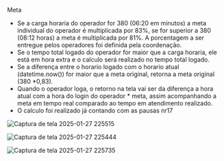 
Meta 
* Se a carga horaria do operador for 380 (06:20 em minutos) a meta individual do operador é multiplicada por 83%, se for superior a 380 (08:12 horas) a meta é multiplicada por 81%. A porcentagem a ser entregue pelos operadores foi definida pela coordenação.
* Se o tempo total logado do operador for maior que a carga horaria, ele está em hora extra e o calculo será realizado no tempo total logado.
* Se a diferença entre o horario logado com o horario atual (datetime.now()) for maior que a meta original, retorna a meta original (380 *0,83).
* Quando o operador loga, o retorno na tela vai ser da diferença a hora atual com a hora do login do operador * meta, assim acompanhando a meta em tempo real comparado ao tempo em atendimento realizado.
* O calculo foi realizado já contando com as pausas nr17

![Captura de tela 2025-01-27 225515](https://github.com/user-attachments/assets/34b2c0a6-e675-4bb5-a8d0-624fe9666c5f)

![Captura de tela 2025-01-27 225444](https://github.com/user-attachments/assets/98c2551b-0046-43bb-8973-b8697c0bea3b)

![Captura de tela 2025-01-27 225735](https://github.com/user-attachments/assets/95261cf6-5188-4f54-8cdb-b9f8abd21e3f)
